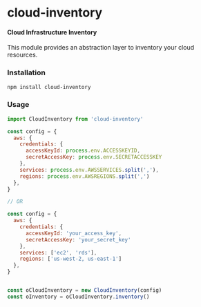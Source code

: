 cloud-inventory
========

#### Cloud Infrastructure Inventory ####

This module provides an abstraction layer to inventory your cloud resources.


### Installation ###
```bash
npm install cloud-inventory
```

### Usage ###

```javascript
import CloudInventory from 'cloud-inventory'

const config = {
  aws: {
    credentials: {
      accessKeyId: process.env.ACCESSKEYID,
      secretAccessKey: process.env.SECRETACCESSKEY
    },
    services: process.env.AWSSERVICES.split(','),
    regions: process.env.AWSREGIONS.split(',')
  },
}

// OR

const config = {
  aws: {
    credentials: {
      accessKeyId: 'your_access_key',
      secretAccessKey: 'your_secret_key'
    },
    services: ['ec2', 'rds'],
    regions: ['us-west-2, us-east-1']
  },
}


const oCloudInventory = new CloudInventory(config)
const oInventory = oCloudInventory.inventory()
```
